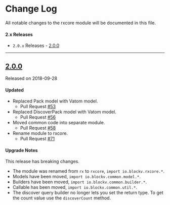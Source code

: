 # Change Log
All notable changes to the rxcore module will be documented in this file.

#### 2.x Releases
- `2.0.x` Releases - [2.0.0](#110)
---

## [2.0.0](https://maven.blockv.io/artifactory/webapp/#/artifacts/browse/tree/General/BLOCKv/io/blockv/sdk/rxcore/2.0.0)
Released on 2018-09-28

#### Updated

- Replaced Pack model with Vatom model.
  - Pull Request [#53](https://github.com/BLOCKvIO/android-sdk/pull/53)
- Replaced DiscoverPack model with Vatom model.
  - Pull Request [#56](https://github.com/BLOCKvIO/android-sdk/pull/56) 
- Moved common code into separate module.
  - Pull Request [#58](https://github.com/BLOCKvIO/android-sdk/pull/58) 
- Rename module to rxcore.
  - Pull Request [#71](https://github.com/BLOCKvIO/android-sdk/pull/71)
  
#### Upgrade Notes
This release has breaking changes.

- The module was renamed from `rx` to `rxcore`, `import io.blockv.rxcore.*`.
- Models have been moved, `import io.blockv.common.model.*`.
- Builders have been moved, `import io.blockv.common.builder.*`.
- Callable has been moved, `import io.blockv.common.util.*`.
- The discover query builder no longer lets you set the return type. To get the count value use the `discoverCount` method.

